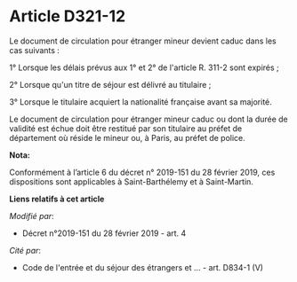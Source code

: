# Article D321-12

Le document de circulation pour étranger mineur devient caduc dans les cas suivants :

1° Lorsque les délais prévus aux 1° et 2° de l'article R. 311-2 sont expirés ;

2° Lorsque qu'un titre de séjour est délivré au titulaire ;

3° Lorsque le titulaire acquiert la nationalité française avant sa majorité.

Le document de circulation pour étranger mineur caduc ou dont la durée de validité est échue doit être restitué par son
titulaire au préfet de département où réside le mineur ou, à Paris, au préfet de police.

**Nota:**

Conformément à l’article 6 du décret n° 2019-151 du 28 février 2019, ces dispositions sont applicables à Saint-Barthélemy et
à Saint-Martin.

**Liens relatifs à cet article**

_Modifié par_:

  - Décret n°2019-151 du 28 février 2019 - art. 4

_Cité par_:

  - Code de l'entrée et du séjour des étrangers et ... - art. D834-1 (V)
